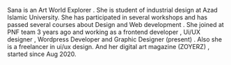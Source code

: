 Sana is an Art World Explorer . 
She is student of industrial design at Azad Islamic University.
She has participated in several workshops and has passed several courses about Design and Web development .
She joined at PNF team 3 years ago and working as a frontend developer , Ui/UX designer , Wordpress Developer and Graphic Designer (present) .
Also she is a freelancer in ui/ux design.
And her digital art magazine (ZOYERZ) , started since Aug 2020.

<!---
SanaMirak/SanaMirak is a ✨ special ✨ repository because its `README.md` (this file) appears on your GitHub profile.
You can click the Preview link to take a look at your changes.
--->
